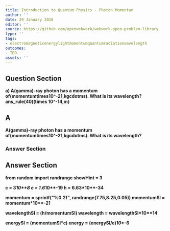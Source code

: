 ```yaml
---
title: Introduction to Quantum Physics - Photon Momentum
author: ''
date: 29 January 2018
editor: ''
source: https://github.com/openwebwork/webwork-open-problem-library
type: ''
tags:
- electromagneticenergylightmomentumquantumradiationwavelength
outcomes:
- TBD
assets: ''
---
```


## Question Section 

<b>
a) A(gamma)-ray photon has a momentum of(momentumtimes10^-21,kgcdotms). What is its wavelength?
ans_rule(40)(times 10^-14,m)

## A
A(gamma)-ray photon has a momentum of(momentumtimes10^-21,kgcdotms). What is its wavelength?
### Answer Section


## Answer Section

from random import randrange
showHint = 3

c = 3*10**8
e = 1.6*10**-19
h = 6.63*10**-34

momentum = sprintf("%0.2f", randrange(7.75,8.25,0.05))
momentumSI = momentum*10**-21


wavelengthSI = (h/momentumSI)
wavelength = wavelengthSI*10**14

energySI = (momentumSI*c)
energy = (energySI/e)*10**-6